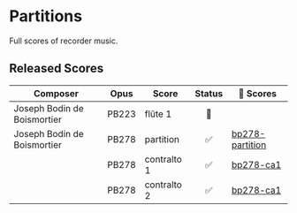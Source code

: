 # Partitions

Full scores of recorder music.


## Released Scores

| Composer                    | Opus  | Score        | Status  | :link: Scores     |
|-----------------------------|:-----:|--------------|:-------:|-------------------|
| Joseph Bodin de Boismortier | PB223 | flûte 1      | 🚧      |                   |
| Joseph Bodin de Boismortier | PB278 | partition    | ✅      | [bp278-partition] |
|                             | PB278 | contralto 1  | ✅      | [bp278-ca1]       |
|                             | PB278 | contralto 2  | ✅      | [bp278-ca1]       |



[bp278-ca1]: https://github.com/HolgerPeters/partitions/releases/download/v2024-06-15/boismortier-bp278-ca1.pdf
[bp278-ca2]: https://github.com/HolgerPeters/partitions/releases/download/v2024-06-15/boismortier-bp278-ca2.pdf
[bp278-partition]: https://github.com/HolgerPeters/partitions/releases/download/v2024-06-15/boismortier-bp278-partition.pdf
